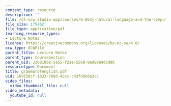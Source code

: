 ```yaml
---
content_type: resource
description: ''
file: /ol-ocw-studio-app/courses/6-863j-natural-language-and-the-computer-representation-of-knowledge-spring-2003/169150cf1023769d42ccc43fdde0a3cc_grammarofenglish.pdf
file_size: 175462
file_type: application/pdf
learning_resource_types:
- Lecture Notes
license: https://creativecommons.org/licenses/by-nc-sa/4.0/
ocw_type: OCWFile
parent_title: Lecture Notes
parent_type: CourseSection
parent_uid: 336018b8-5a55-f2ae-5568-8ed80e9d6d96
resourcetype: Document
title: grammarofenglish.pdf
uid: 169150cf-1023-769d-42cc-c43fdde0a3cc
video_files:
  video_thumbnail_file: null
video_metadata:
  youtube_id: null
---
```

